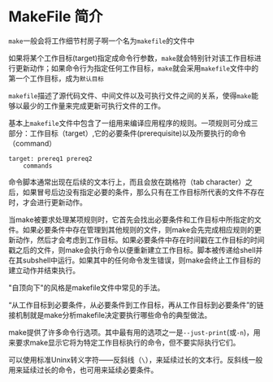 # MakeFile 简介

`make`一般会将工作细节村房子啊一个名为`makefile`的文件中

如果将某个工作目标(target)指定成命令行参数，`make`就会特别针对该工作目标进行更新动作；如果命令行为指定任何工作目标，`make`就会采用`makefile`文件中的第一个工作目标，成为`默认目标`

`makefile`描述了源代码文件、中间文件以及可执行文件之间的关系，使得`make`能够以最少的工作量来完成更新可执行文件的工作。

基本上`makefile`文件中包含了一组用来编译应用程序的规则。一项规则可分成三部分：工作目标（target）,它的必要条件(prerequisite)以及所要执行的命令（command）

```shell
target: prereq1 prereq2
	commands
```

命令脚本通常出现在后续的文本行上，而且会放在跳格符（tab character）之后，如果冒号后边没有指定必要的条件，那么只有在工作目标所代表的文件不存在时，才会进行更新动作。

当make被要求处理某项规则时，它首先会找出必要条件和工作目标中所指定的文件。如果必要条件中存在管理到其他规则的文件，则make会先完成相应规则的更新动作，然后才会考虑到工作目标。如果必要条件中存在时间戳在工作目标的时间戳之后的文件，则make会执行命令以便重新建立工作目标。脚本被传递给shell并在其subshell中运行。如果其中的任何命令发生错误，则make会终止工作目标的建立动作并结束执行。

"自顶向下"的风格是makefile文件中常见的手法。

“从工作目标到必要条件，从必要条件到工作目标，再从工作目标到必要条件”的链接机制就是make分析makefile决定要执行哪些命令的典型做法。

make提供了许多命令行选项。其中最有用的选项之一是`--just-print`(或`-n`)，用来要求make显示它将为特定工作目标执行的命令，但不要实际执行它们。

可以使用标准Uninx转义字符——反斜线（`\`），来延续过长的文本行。反斜线一般用来延续过长的命令，也可用来延续必要条件。
